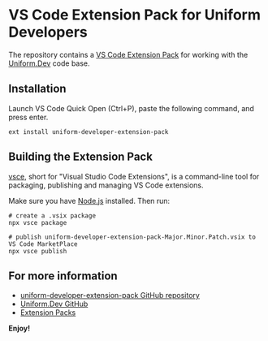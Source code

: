 # VS Code Extension Pack for Uniform Developers

The repository contains a [VS Code Extension Pack](https://code.visualstudio.com/blogs/2017/03/07/extension-pack-roundup) for working with the [Uniform.Dev](https://github.com/uniformdev) code base.

## Installation

Launch VS Code Quick Open (Ctrl+P), paste the following command, and press enter.

```text
ext install uniform-developer-extension-pack
```

## Building the Extension Pack

[vsce](https://github.com/microsoft/vsce), short for "Visual Studio Code Extensions", is a command-line tool for packaging, publishing and managing VS Code extensions.

Make sure you have [Node.js](https://nodejs.org/) installed. Then run:

```shell
# create a .vsix package
npx vsce package

# publish uniform-developer-extension-pack-Major.Minor.Patch.vsix to VS Code MarketPlace
npx vsce publish
```

## For more information

* [uniform-developer-extension-pack GitHub repository](https://github.com:kevinobee/uniform-developer-extension-pack)
* [Uniform.Dev GitHub](https://github.com/uniformdev)
* [Extension Packs](https://code.visualstudio.com/blogs/2017/03/07/extension-pack-roundup)

**Enjoy!**
